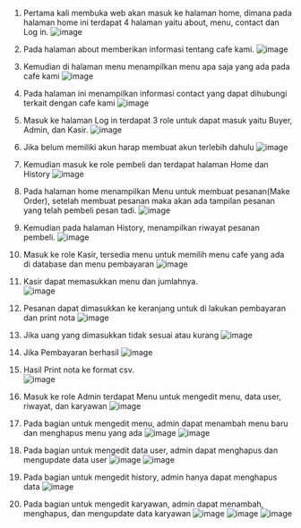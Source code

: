 1. Pertama kali membuka web akan masuk ke halaman home, dimana pada halaman home ini terdapat 4 
    halaman yaitu about, menu, contact dan Log in.
    ![image](https://github.com/shafalivia/PA-Web-Kel4/assets/120237231/2bbf4e75-e5a0-4232-9b0b-7006c05d3f09)

2. Pada halaman about memberikan informasi tentang cafe kami.
    ![image](https://github.com/shafalivia/PA-Web-Kel4/assets/120237231/26a65969-dff6-44d5-a5ff-82518f36ed19)

3. Kemudian di halaman menu menampilkan menu apa saja yang ada pada cafe kami
    ![image](https://github.com/shafalivia/PA-Web-Kel4/assets/120237231/675aa9e8-1708-4d5b-a516-550b380c7be3)

4. Pada halaman ini menampilkan informasi contact yang dapat dihubungi terkait dengan cafe kami
    ![image](https://github.com/shafalivia/PA-Web-Kel4/assets/120237231/3743b3e7-1844-4519-a3ce-30451e2f6906)

5. Masuk ke halaman Log in terdapat 3 role untuk dapat masuk yaitu Buyer, Admin, dan Kasir.
    ![image](https://github.com/shafalivia/PA-Web-Kel4/assets/120237231/f7095d31-a4c9-4401-87d8-ad7c4a771ffa)

6. Jika belum memiliki akun harap membuat akun terlebih dahulu
    ![image](https://github.com/shafalivia/PA-Web-Kel4/assets/120237231/3e4ee878-a1f2-426b-aafa-e51a6d5504b7)

7. Kemudian masuk ke role pembeli dan terdapat halaman Home dan History
    ![image](https://github.com/shafalivia/PA-Web-Kel4/assets/120237231/1b567491-bc5c-42c6-a63a-1e2d137c560c)

8. Pada halaman home menampilkan Menu untuk membuat pesanan(Make Order), setelah membuat pesanan maka 
    akan ada tampilan pesanan yang telah pembeli pesan tadi.
    ![image](https://github.com/shafalivia/PA-Web-Kel4/assets/120237231/1b1ffd76-8c57-4f0f-b137-b8e3856d8fab)

9. Kemudian pada halaman History, menampilkan riwayat pesanan pembeli.
    ![image](https://github.com/shafalivia/PA-Web-Kel4/assets/120237231/ba1aba1b-aa65-42f8-9ba9-4134fcc98983)

10. Masuk ke role Kasir, tersedia menu untuk memilih menu cafe yang ada di database dan menu pembayaran
    ![image](https://github.com/shafalivia/PA-Web-Kel4/assets/120237231/6acbf2eb-597f-4476-bdf6-1429fa877e78)

11. Kasir dapat memasukkan menu dan jumlahnya. <br>
    ![image](https://github.com/shafalivia/PA-Web-Kel4/assets/120237231/a6d4c313-9739-4954-9911-081a826c22ec)

12. Pesanan dapat dimasukkan ke keranjang untuk di lakukan pembayaran dan print nota
    ![image](https://github.com/shafalivia/PA-Web-Kel4/assets/120237231/5fb414f6-7d76-4d4f-af22-af9f5434acfe)

13. Jika uang yang dimasukkan tidak sesuai atau kurang
    ![image](https://github.com/shafalivia/PA-Web-Kel4/assets/120237231/f31b487e-479a-42ce-b1db-06d79520d12a)

14. Jika Pembayaran berhasil
    ![image](https://github.com/shafalivia/PA-Web-Kel4/assets/120237231/1f6860be-660a-4a74-a223-6aeb3705ecc1)

15. Hasil Print nota ke format csv. <br>
    ![image](https://github.com/shafalivia/PA-Web-Kel4/assets/120237231/f4e963d9-63dc-419e-a56a-a549c5ed3276)

16. Masuk ke role Admin terdapat Menu untuk mengedit menu, data user, riwayat, dan karyawan
    ![image](https://github.com/shafalivia/PA-Web-Kel4/assets/120237231/6c273252-af84-47b8-a7b7-ba9799c0f6a0)

17. Pada bagian untuk mengedit menu, admin dapat menambah menu baru dan menghapus menu yang ada
    ![image](https://github.com/shafalivia/PA-Web-Kel4/assets/120237231/d4542732-196c-4ded-8f8b-2ff2ad2176c9)
    ![image](https://github.com/shafalivia/PA-Web-Kel4/assets/120237231/1c389869-79c8-4fea-91eb-5e4110927946)

18. Pada bagian untuk mengedit data user, admin dapat menghapus dan mengupdate data user
    ![image](https://github.com/shafalivia/PA-Web-Kel4/assets/120237231/adb47f85-7b4c-4089-afaa-3a90c6401fc7)
    ![image](https://github.com/shafalivia/PA-Web-Kel4/assets/92817597/c11ce6ef-e93d-4cdf-b8ac-822a929261e2)

19. Pada bagian untuk mengedit history, admin hanya dapat menghapus data
    ![image](https://github.com/shafalivia/PA-Web-Kel4/assets/120237231/6218c115-1b79-46e4-b5a7-49a61ecfd377)

20. Pada bagian untuk mengedit karyawan, admin dapat menambah, menghapus, dan mengupdate data karyawan
    ![image](https://github.com/shafalivia/PA-Web-Kel4/assets/120237231/15fccb0c-de48-4d90-8018-337bc79490fc)
    ![image](https://github.com/shafalivia/PA-Web-Kel4/assets/120237231/dd9b216e-c0e2-4d98-add5-f6e640c0df89)
    ![image](https://github.com/shafalivia/PA-Web-Kel4/assets/120237231/fdf550c2-87d1-40e8-9af0-6143ff2f2ff6)
